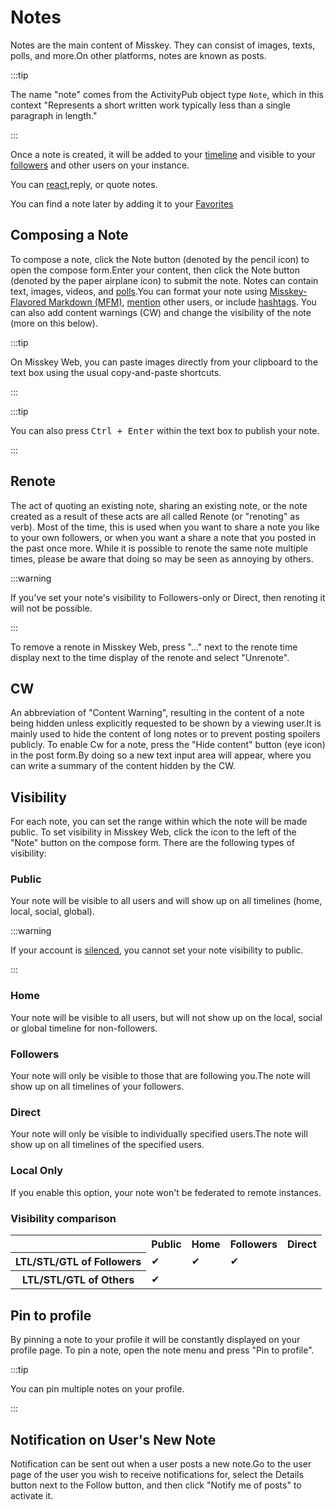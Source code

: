 # Notes

Notes are the main content of Misskey. They can consist of images, texts, polls, and more.On other platforms, notes are known as posts.

:::tip

The name "note" comes from the ActivityPub object type `Note`, which in this context "Represents a short written work typically less than a single paragraph in length."

:::

Once a note is created, it will be added to your [timeline](./timeline) and visible to your [followers](./follow) and other users on your instance.

You can [react](./reactions),reply, or quote notes.

You can find a note later by adding it to your [Favorites](./favorite)

## Composing a Note

To compose a note, click the Note button (denoted by the pencil icon) to open the compose form.Enter your content, then click the Note button (denoted by the paper airplane icon) to submit the note. Notes can contain text, images, videos, and [polls](./poll).You can format your note using [Misskey-Flavored Markdown (MFM)](./mfm), [mention](./mention) other users, or include [hashtags](./hashtag). You can also add content warnings (CW) and change the visibility of the note (more on this below).

:::tip

On Misskey Web, you can paste images directly from your clipboard to the text box using the usual copy-and-paste shortcuts.

:::

:::tip

You can also press <kbd class="key">Ctrl + Enter</kbd> within the text box to publish your note.

:::

## Renote

The act of quoting an existing note, sharing an existing note, or the note created as a result of these acts are all called Renote (or "renoting" as verb).
Most of the time, this is used when you want to share a note you like to your own followers, or when you want a share a note that you posted in the past once more.
While it is possible to renote the same note multiple times, please be aware that doing so may be seen as annoying by others.

:::warning

If you've set your note's visibility to Followers-only or Direct, then renoting it will not be possible.

:::

To remove a renote in Misskey Web, press "..." next to the renote time display next to the time display of the renote and select "Unrenote".

## CW

An abbreviation of "Content Warning", resulting in the content of a note being hidden unless explicitly requested to be shown by a viewing user.It is mainly used to hide the content of long notes or to prevent posting spoilers publicly.
To enable Cw for a note, press the "Hide content" button (eye icon) in the post form.By doing so a new text input area will appear, where you can write a summary of the content hidden by the CW.

## Visibility

For each note, you can set the range within which the note will be made public.
To set visibility in Misskey Web, click the icon to the left of the "Note" button on the compose form.
There are the following types of visibility:

### Public

Your note will be visible to all users and will show up on all timelines (home, local, social, global).

:::warning

If your account is [silenced](./silence), you cannot set your note visibility to public.

:::

### Home

Your note will be visible to all users, but will not show up on the local, social or global timeline for non-followers.

### Followers

Your note will only be visible to those that are following you.The note will show up on all timelines of your followers.

### Direct

Your note will only be visible to individually specified users.The note will show up on all timelines of the specified users.

### Local Only

If you enable this option, your note won't be federated to remote instances.

### Visibility comparison

<table>
	<tbody><tr><th></th><th>Public</th><th>Home</th><th>Followers</th><th>Direct</th></tr>
	<tr><th>LTL/STL/GTL of Followers</th><td>✔</td><td>✔</td><td>✔</td><td></td></tr>
	<tr><th>LTL/STL/GTL of Others</th><td>✔</td><td></td><td></td><td></td></tr>
</tbody></table>

## Pin to profile

By pinning a note to your profile it will be constantly displayed on your profile page.
To pin a note, open the note menu and press "Pin to profile".

:::tip

You can pin multiple notes on your profile.

:::

## Notification on User's New Note

Notification can be sent out when a user posts a new note.Go to the user page of the user you wish to receive notifications for, select the Details button next to the Follow button, and then click "Notify me of posts" to activate it.

